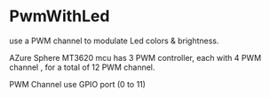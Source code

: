 # PwmWithLed

use a PWM channel to modulate Led colors & brightness. 

AZure Sphere MT3620 mcu has 3 PWM controller, each with 4 PWM channel , for a total of 12 PWM channel.

PWM Channel use GPIO port (0 to 11)